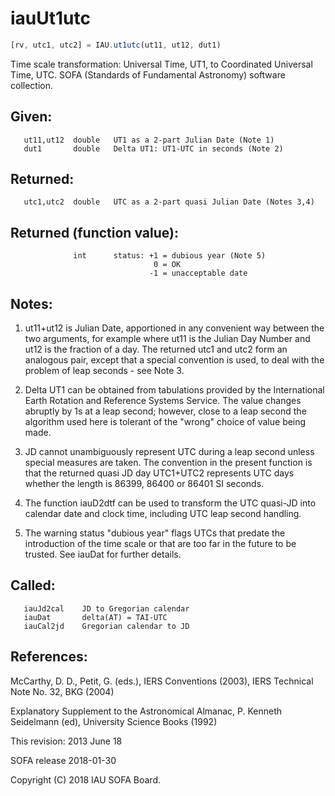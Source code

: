 # iauUt1utc

```js
[rv, utc1, utc2] = IAU.ut1utc(ut11, ut12, dut1)
```

Time scale transformation:  Universal Time, UT1, to Coordinated
Universal Time, UTC.
SOFA (Standards of Fundamental Astronomy) software collection.


## Given:
```
   ut11,ut12  double   UT1 as a 2-part Julian Date (Note 1)
   dut1       double   Delta UT1: UT1-UTC in seconds (Note 2)
```

## Returned:
```
   utc1,utc2  double   UTC as a 2-part quasi Julian Date (Notes 3,4)
```

## Returned (function value):
```
              int      status: +1 = dubious year (Note 5)
                                0 = OK
                               -1 = unacceptable date
```

## Notes:

1) ut11+ut12 is Julian Date, apportioned in any convenient way
   between the two arguments, for example where ut11 is the Julian
   Day Number and ut12 is the fraction of a day.  The returned utc1
   and utc2 form an analogous pair, except that a special convention
   is used, to deal with the problem of leap seconds - see Note 3.

2) Delta UT1 can be obtained from tabulations provided by the
   International Earth Rotation and Reference Systems Service.  The
   value changes abruptly by 1s at a leap second;  however, close to
   a leap second the algorithm used here is tolerant of the "wrong"
   choice of value being made.

3) JD cannot unambiguously represent UTC during a leap second unless
   special measures are taken.  The convention in the present
   function is that the returned quasi JD day UTC1+UTC2 represents
   UTC days whether the length is 86399, 86400 or 86401 SI seconds.

4) The function iauD2dtf can be used to transform the UTC quasi-JD
   into calendar date and clock time, including UTC leap second
   handling.

5) The warning status "dubious year" flags UTCs that predate the
   introduction of the time scale or that are too far in the future
   to be trusted.  See iauDat for further details.

## Called:
```
   iauJd2cal    JD to Gregorian calendar
   iauDat       delta(AT) = TAI-UTC
   iauCal2jd    Gregorian calendar to JD
```

## References:

   McCarthy, D. D., Petit, G. (eds.), IERS Conventions (2003),
   IERS Technical Note No. 32, BKG (2004)

   Explanatory Supplement to the Astronomical Almanac,
   P. Kenneth Seidelmann (ed), University Science Books (1992)

This revision:  2013 June 18

SOFA release 2018-01-30

Copyright (C) 2018 IAU SOFA Board.